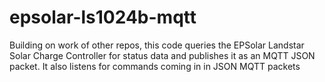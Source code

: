 # epsolar-ls1024b-mqtt
Building on work of other repos, this code queries the EPSolar Landstar Solar Charge Controller for status data and publishes it as an MQTT JSON packet. It also listens for commands coming in in JSON MQTT packets
